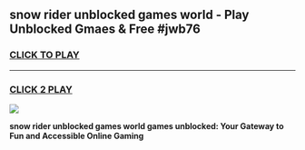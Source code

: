
## snow rider unblocked games world - Play Unblocked Gmaes & Free #jwb76
<h3>
<a href="https://premium.freeplayer.one?title=snow_rider_unblocked_games_world&ref=01M">CLICK TO PLAY</a></h3>
<hr>

<h3>
<a href="https://premium.freeplayer.one?title=snow_rider_unblocked_games_world&ref=01M">CLICK 2 PLAY</a>
  
</h3>

<a href="https://premium.freeplayer.one?title=snow_rider_unblocked_games_world&ref=01M"><img src="https://clearcache.store/games.png"></a>


**snow rider unblocked games world games unblocked: Your Gateway to Fun and Accessible Online Gaming**
